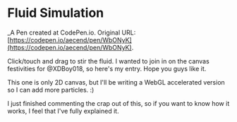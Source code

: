# Fluid Simulation
 _A Pen created at CodePen.io. Original URL: [https://codepen.io/aecend/pen/WbONyK](https://codepen.io/aecend/pen/WbONyK).

 Click/touch and drag to stir the fluid. I wanted to join in on the canvas festivities for @XDBoy018, so here's my entry. Hope you guys like it.

This one is only 2D canvas, but I'll be writing a WebGL accelerated version so I can add more particles. :)

I just finished commenting the crap out of this, so if you want to know how it works, I feel that I've fully explained it.